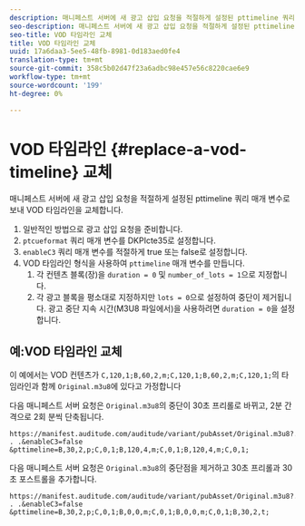 ```yaml
---
description: 매니페스트 서버에 새 광고 삽입 요청을 적절하게 설정된 pttimeline 쿼리 매개 변수로 보내 VOD 타임라인을 교체합니다.
seo-description: 매니페스트 서버에 새 광고 삽입 요청을 적절하게 설정된 pttimeline 쿼리 매개 변수로 보내 VOD 타임라인을 교체합니다.
seo-title: VOD 타임라인 교체
title: VOD 타임라인 교체
uuid: 17a6daa3-5ee5-48fb-8981-0d183aed0fe4
translation-type: tm+mt
source-git-commit: 358c5b02d47f23a6adbc98e457e56c8220cae6e9
workflow-type: tm+mt
source-wordcount: '199'
ht-degree: 0%

---
```



# VOD 타임라인 {#replace-a-vod-timeline} 교체

매니페스트 서버에 새 광고 삽입 요청을 적절하게 설정된 pttimeline 쿼리 매개 변수로 보내 VOD 타임라인을 교체합니다.

1. 일반적인 방법으로 광고 삽입 요청을 준비합니다.
1. `ptcueformat` 쿼리 매개 변수를 DKPIcte35로 설정합니다.
1. `enableC3` 쿼리 매개 변수를 적절하게 true 또는 false로 설정합니다.
1. VOD 타임라인 형식을 사용하여 `pttimeline` 매개 변수를 만듭니다.
   1. 각 컨텐츠 블록(장)을 `duration = 0` 및 `number_of_lots = 1`으로 지정합니다.
   1. 각 광고 블록을 평소대로 지정하지만 `lots = 0`으로 설정하여 중단이 제거됩니다. 광고 중단 지속 시간(M3U8 파일에서)을 사용하려면 `duration = 0`을 설정합니다.

## 예:VOD 타임라인 교체

이 예에서는 VOD 컨텐츠가 `C,120,1;B,60,2,m;C,120,1;B,60,2,m;C,120,1;`의 타임라인과 함께 `Original.m3u8`에 있다고 가정합니다

다음 매니페스트 서버 요청은 `Original.m3u8`의 중단이 30초 프리롤로 바뀌고, 2분 간격으로 2회 분씩 단축됩니다.

```
https://manifest.auditude.com/auditude/variant/pubAsset/Original.m3u8?. . .&enableC3=false 
&pttimeline=B,30,2,p;C,0,1;B,120,4,m;C,0,1;B,120,4,m;C,0,1;
```

다음 매니페스트 서버 요청은 `Original.m3u8`의 중단점을 제거하고 30초 프리롤과 30초 포스트롤을 추가합니다.

```
https://manifest.auditude.com/auditude/variant/pubAsset/Original.m3u8?. . .&enableC3=false 
&pttimeline=B,30,2,p;C,0,1;B,0,0,m;C,0,1;B,0,0,m;C,0,1;B,30,2,t;
```

